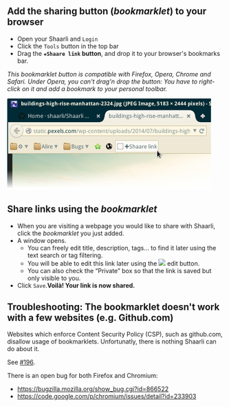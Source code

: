 ## Add the sharing button (_bookmarklet_) to your browser

- Open your Shaarli and `Login`
- Click the `Tools` button in the top bar
- Drag the **`✚Shaare link` button**, and drop it to your browser's bookmarks bar.

_This bookmarklet button is compatible with Firefox, Opera, Chrome and Safari. Under Opera, you can't drag'n drop the button: You have to right-click on it and add a bookmark to your personal toolbar._

![](images/bookmarklet.png)

## Share links using the _bookmarklet_

- When you are visiting a webpage you would like to share with Shaarli, click the _bookmarklet_ you just added.
- A window opens.
    - You can freely edit title, description, tags... to find it later using the text search or tag filtering.
    - You will be able to edit this link later using the ![](https://raw.githubusercontent.com/shaarli/Shaarli/master/images/edit_icon.png) edit button.
    - You can also check the “Private” box so that the link is saved but only visible to you. 
- Click `Save`.**Voilà! Your link is now shared.**

## Troubleshooting: The bookmarklet doesn't work with a few websites (e.g. Github.com)

Websites which enforce Content Security Policy (CSP), such as github.com, disallow usage of bookmarklets. Unfortunatly, there is nothing Shaarli can do about it.

See [#196](https://github.com/shaarli/Shaarli/issues/196).

There is an open bug for both Firefox and Chromium:

- https://bugzilla.mozilla.org/show_bug.cgi?id=866522
- https://code.google.com/p/chromium/issues/detail?id=233903
